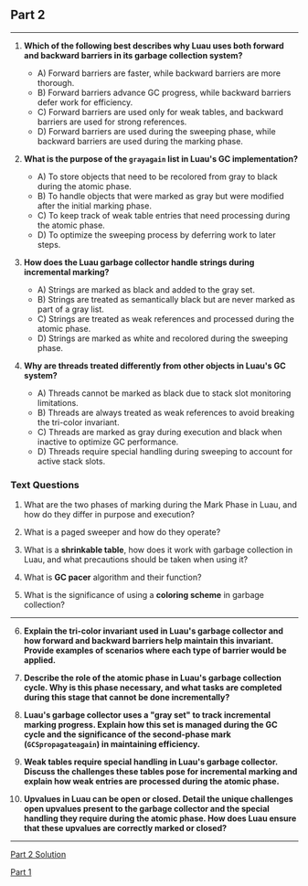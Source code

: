 ## Part 2

---

1. **Which of the following best describes why Luau uses both forward and backward barriers in its garbage collection system?**  
   - A) Forward barriers are faster, while backward barriers are more thorough.  
   - B) Forward barriers advance GC progress, while backward barriers defer work for efficiency.  
   - C) Forward barriers are used only for weak tables, and backward barriers are used for strong references.  
   - D) Forward barriers are used during the sweeping phase, while backward barriers are used during the marking phase.  

2. **What is the purpose of the `grayagain` list in Luau's GC implementation?**  
   - A) To store objects that need to be recolored from gray to black during the atomic phase.  
   - B) To handle objects that were marked as gray but were modified after the initial marking phase.  
   - C) To keep track of weak table entries that need processing during the atomic phase.  
   - D) To optimize the sweeping process by deferring work to later steps.  

3. **How does the Luau garbage collector handle strings during incremental marking?**  
   - A) Strings are marked as black and added to the gray set.  
   - B) Strings are treated as semantically black but are never marked as part of a gray list.  
   - C) Strings are treated as weak references and processed during the atomic phase.  
   - D) Strings are marked as white and recolored during the sweeping phase.  

4. **Why are threads treated differently from other objects in Luau's GC system?**  
   - A) Threads cannot be marked as black due to stack slot monitoring limitations.  
   - B) Threads are always treated as weak references to avoid breaking the tri-color invariant.  
   - C) Threads are marked as gray during execution and black when inactive to optimize GC performance.  
   - D) Threads require special handling during sweeping to account for active stack slots.

### Text Questions

1. What are the two phases of marking during the Mark Phase in Luau, and how do they differ in purpose and execution?  

2. What is a paged sweeper and how do they operate?
   
3. What is a **shrinkable table**, how does it work with garbage collection in Luau, and what precautions should be taken when using it?
   
4. What is **GC pacer** algorithm and their function?

5. What is the significance of using a **coloring scheme** in garbage collection?

---

6. **Explain the tri-color invariant used in Luau's garbage collector and how forward and backward barriers help maintain this invariant. Provide examples of scenarios where each type of barrier would be applied.**

7. **Describe the role of the atomic phase in Luau's garbage collection cycle. Why is this phase necessary, and what tasks are completed during this stage that cannot be done incrementally?**

8. **Luau's garbage collector uses a "gray set" to track incremental marking progress. Explain how this set is managed during the GC cycle and the significance of the second-phase mark (`GCSpropagateagain`) in maintaining efficiency.**

9. **Weak tables require special handling in Luau's garbage collector. Discuss the challenges these tables pose for incremental marking and explain how weak entries are processed during the atomic phase.**

10. **Upvalues in Luau can be open or closed. Detail the unique challenges open upvalues present to the garbage collector and the special handling they require during the atomic phase. How does Luau ensure that these upvalues are correctly marked or closed?**

---

[Part 2 Solution](LuauGarbageCollectionQuizPart2Solution.md)

[Part 1](LuauGarbageCollectionQuizPart1.md)
